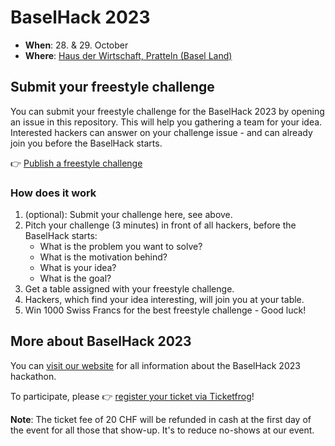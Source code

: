 # BaselHack 2023

- **When**: 28. & 29. October 
- **Where**: [Haus der Wirtschaft, Pratteln (Basel Land)](https://www.hdw.ch/)


## Submit your freestyle challenge

You can submit your freestyle challenge for the BaselHack 2023 by opening an issue in this repository. This will help you 
gathering a team for your idea. Interested hackers can answer on your challenge issue - and can already join you before the BaselHack starts.

👉 [Publish a freestyle challenge](https://github.com/BaselHack/BaselHack-2023/issues/new/choose)

### How does it work

1. (optional): Submit your challenge here, see above.
2. Pitch your challenge (3 minutes) in front of all hackers, before the BaselHack starts:
    - What is the problem you want to solve? 
    - What is the motivation behind?
    - What is your idea?
    - What is the goal?
3. Get a table assigned with your freestyle challenge.
4. Hackers, which find your idea interesting, will join you at your table.
5. Win 1000 Swiss Francs for the best freestyle challenge - Good luck!

## More about BaselHack 2023

You can [visit our website](https://www.baselhack.ch/) for all information about the BaselHack 2023 hackathon.

To participate, please 👉 [register your ticket via Ticketfrog](https://eventfrog.ch/de/p/wissenschaft-und-technik/baselhack-2023-7059415336391468199.html#ticket-container)!

**Note**: The ticket fee of 20 CHF will be refunded in cash at the first day of the event for all those that show-up. It's to reduce no-shows at our event.